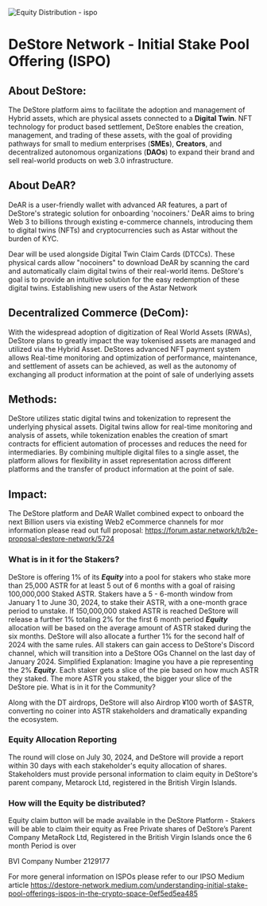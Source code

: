 ![Equity Distribution - ispo](https://github.com/Doinglifewell/Astar_dApp_Staking/assets/72717548/211bb6a9-6b1e-4a6f-a628-35d48265b84d)


# DeStore Network - Initial Stake Pool Offering (ISPO)

## About DeStore: 

The DeStore platform aims to facilitate the adoption and management of Hybrid assets, which are physical assets connected to a **Digital Twin**. NFT technology for product based settlement, DeStore enables the creation, 
management, and trading of these assets, with the goal of providing pathways for small to medium enterprises (**SMEs**), **Creators**, and decentralized autonomous organizations (**DAOs**) to expand their brand 
and sell real-world products on web 3.0 infrastructure.

## About DeAR?
DeAR is a user-friendly wallet with advanced AR features, a part of DeStore's strategic solution for onboarding 'nocoiners.' DeAR aims to bring Web 3 to billions through existing e-commerce channels, introducing them to digital twins (NFTs) and cryptocurrencies such as Astar without the burden of KYC.
 
Dear will be used alongside Digital Twin Claim Cards (DTCCs). These physical cards allow "nocoiners" to download DeAR by scanning the card and automatically claim digital twins of their real-world items. DeStore's goal is to provide an intuitive solution for the easy redemption of these digital twins. 
Establishing new users of the Astar Network

## Decentralized Commerce (DeCom): 

With the widespread adoption of digitization of Real World Assets (RWAs), DeStore plans to greatly impact the way tokenised assets are managed and utilized via the Hybrid Asset. DeStores advanced NFT payment system allows Real-time monitoring and optimization of performance, maintenance, and 
settlement of assets can be achieved, as well as the autonomy of exchanging all product information at the point of sale of underlying assets

## Methods:

DeStore utilizes static digital twins and tokenization to represent the underlying physical assets. Digital twins allow for real-time monitoring and analysis of assets, while tokenization enables the creation of 
smart contracts for efficient automation of processes and reduces the need for intermediaries. By combining multiple digital files to a single asset, the platform allows for flexibility in asset representation across 
different platforms and the transfer of product information at the point of sale.

## Impact:

The DeStore platform and DeAR Wallet combined expect to onboard the next Billion users via existing Web2 eCommerce channels for mor information please read out full proposal: https://forum.astar.network/t/b2e-proposal-destore-network/5724

### What is in it for the Stakers? 

DeStore is offering 1% of its ***Equity*** into a pool for stakers who stake more than 25,000 ASTR for at least 5 out of 6 months with a goal of raising 100,000,000 Staked ASTR. Stakers have a 5 - 6-month window from January 1 to June 30, 2024, to stake their ASTR, with a 
one-month grace period to unstake. If 150,000,000 staked ASTR is reached DeStore will release a further 1% totaling 2% for the first 6 month period  ***Equity*** allocation will be based on the average amount of ASTR staked during the six months. DeStore will also allocate 
a further 1% for the second half of 2024 with the same rules. All stakers can gain access to DeStore's Discord channel, which will transition into a DeStore OGs Channel on the last day of January 2024.
Simplified Explanation:
Imagine you have a pie representing the 2% ***Equity***. Each staker gets a slice of the pie based on how much ASTR they staked. The more ASTR you staked, the bigger your slice of the DeStore pie.
What is in it for the Community? 

Along with the DT airdrops, DeStore will also Airdrop ¥100 worth of $ASTR, converting no coiner into ASTR stakeholders and dramatically expanding the ecosystem. 


### Equity Allocation Reporting
The round will close on July 30, 2024, and DeStore will provide a report within 30 days with each stakeholder's equity allocation of shares. Stakeholders must provide personal information to claim equity in DeStore's parent company, Metarock Ltd, registered in 
the British Virgin Islands.

### How will the Equity be distributed? 
Equity claim button will be made available in the DeStore Platform - Stakers will be able to claim their equity as Free Private shares of DeStore’s Parent Company MetaRock Ltd, Registered in the British Virgin Islands once the 6 month Period is over

BVI Company Number 2129177

For more general information on ISPOs please refer to our IPSO Medium article https://destore-network.medium.com/understanding-initial-stake-pool-offerings-ispos-in-the-crypto-space-0ef5ed5ea485
